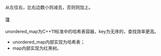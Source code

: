 从左往右，比右边数小则减去，否则则加上。


#### **注**
unordered_map为C++11标准中的哈希表容器，key为无序的，查找效率更高。

- unordered_map内部实现为哈希表；
- map内部实现为红黑树。
